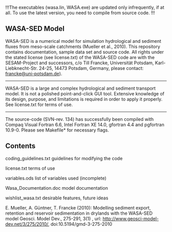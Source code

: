 !!!The executables (wasa.lin, WASA.exe) are updated only infrequently, if at all.
To use the latest version, you need to compile from source code. !!!


WASA-SED Model
--------------
WASA-SED is a numerical model for simulation hydrological and sediment fluxes from meso-scale catchments (Mueller et al., 2010).
This repository contains documentation, sample data set and source code.
All rights under the stated license (see license.txt) of the WASA-SED code are with the SESAM-Project and successors, c/o Till Francke, Universität Potsdam, Karl-Liebknecht-Str. 24-25, 14473 Potsdam, Germany, please contact: francke@uni-potsdam.de).

******************************
WASA-SED is a large and complex hydrological and sediment transport model. It is not a polished point-and-click GUI tool. Extensive knowledge of its design, purpose, and limitations is required in order to apply it properly. See license.txt for terms of use.
******************************
The source-code (SVN-rev. 134) has successfully been compiled with Compaq Visual Fortran 6.6, Intel Fortran XE 14.0, gfortran 4.4 and pgfortran 10.9-0.
Please see Makefile* for necessary flags.

Contents
--------
coding_guidelines.txt	guidelines for modifying the code

license.txt				terms of use

variables.ods			list of variables used (incomplete)

Wasa_Documentation.doc	model documentation

wishlist_wasa.txt		desirable features, future ideas


E. Mueller, A. Güntner, T. Francke (2010): Modelling sediment export, retention and reservoir sedimentation in drylands with the WASA-SED model Geosci. Model Dev., 275-291, 3(1) , url: http://www.geosci-model-dev.net/3/275/2010/, doi:10.5194/gmd-3-275-2010

